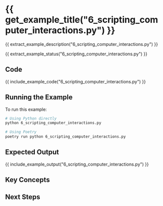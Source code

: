 # {{ get_example_title("6_scripting_computer_interactions.py") }}

{{ extract_example_description("6_scripting_computer_interactions.py") }}

{{ extract_example_status("6_scripting_computer_interactions.py") }}

## Code

{{ include_example_code("6_scripting_computer_interactions.py") }}

## Running the Example

To run this example:

```bash
# Using Python directly
python 6_scripting_computer_interactions.py

# Using Poetry
poetry run python 6_scripting_computer_interactions.py
```

## Expected Output

{{ include_example_output("6_scripting_computer_interactions.py") }}

## Key Concepts

<!-- This section should be manually filled in with key concepts demonstrated by the example -->

## Next Steps

<!-- This section should be manually filled in with links to related examples or documentation --> 
